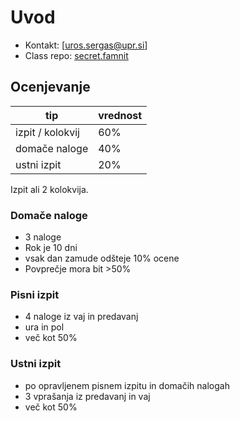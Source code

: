 # Uvod

- Kontakt: [uros.sergas@upr.si]
- Class repo: [secret.famnit](https://osebje.famnit.upr.si/~uros.sergas/OPB/)

## Ocenjevanje

| tip | vrednost |
| -------------- | --------------- |
| izpit / kolokvij | 60% |
| domače naloge | 40% |
| ustni izpit | 20% |

Izpit ali 2 kolokvija.

### Domače naloge

- 3 naloge
- Rok je 10 dni
- vsak dan zamude odšteje 10% ocene
- Povprečje mora bit >50%

### Pisni izpit

- 4 naloge iz vaj in predavanj
- ura in pol
- več kot 50%

### Ustni izpit

- po opravljenem pisnem izpitu in domačih nalogah
- 3 vprašanja iz predavanj in vaj
- več kot 50%
